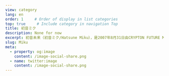 ```yaml
---
view: category
lang: en
order: 1     # Order of display in list categories
top: true     # Include category in navigation Top
title: 初音ミク
description: None for now
excerpt: 初音未来（初音ミク/Hatsune Miku），是2007年8月31日由CRYPTON FUTURE MEDIA以Yamaha的VOCALOID系列语音合成程序为基础开发的音源库，音源数据资料采样于日本声优藤田咲。
slug: Miku
meta:
  - property: og:image
    content: /image-social-share.png
  - name: twitter:image
    content: /image-social-share.png
---
```

